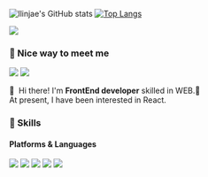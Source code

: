 ![llinjae's GitHub stats](https://github-readme-stats.vercel.app/api?username=llinjae&show_icons=true&theme=radical)
[![Top Langs](https://github-readme-stats.vercel.app/api/top-langs/?username=llinjae&layout=compact&theme=radical&langs_count=8)](https://github.com/anuraghazra/github-readme-stats)

![](./profile-3d-contrib/profile-3d-contrib/profile-night-rainbow.svg)

### 🤞 Nice way to meet me
<p>
  <a href="https://velog.io/@dldlswognqh"><img src="https://img.shields.io/badge/Velog-3DDC84?style=flat-square&logo=velog&logoColor=white"/></a>
  <a href="mailto:dldlswo23@gmail.com" target="_blank"><img src="https://img.shields.io/badge/dldlswo23@gmail.com-EA4335?style=flat-square&logo=Gmail&logoColor=white"/></a>
</p>

<p>
  👋&nbsp; Hi there! I'm <b>FrontEnd developer</b> skilled in WEB.🚀<br/>
  At present, I have been interested in React.<br/>
</p>


### 💪 Skills
#### Platforms & Languages
<p>
  <img src="https://img.shields.io/badge/HTML5-E34F26?style=flat-square&logo=html5&logoColor=white"/>
  <img src="https://img.shields.io/badge/CSS3-1572B6?style=flat-square&logo=css3&logoColor=white"/>
  <img src="https://img.shields.io/badge/Javascript-F7DF1E?style=flat-square&logo=javascript&logoColor=white"/>
  <img src="https://img.shields.io/badge/Typescript-3178C6?style=flat-square&logo=typescript&logoColor=white"/>
  <img src="https://img.shields.io/badge/React-61DAFB?style=flat-square&logo=react&logoColor=white"/>
</p>

